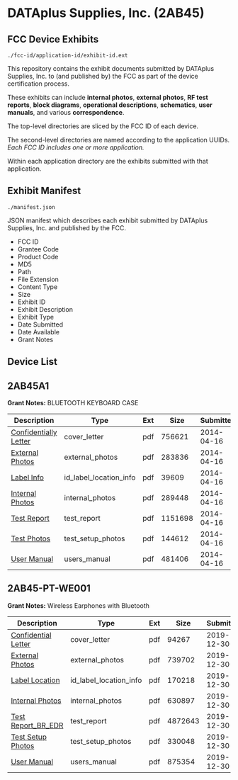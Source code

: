# DATAplus Supplies, Inc. (2AB45)
## FCC Device Exhibits

```
./fcc-id/application-id/exhibit-id.ext
```

This repository contains the exhibit documents submitted by DATAplus Supplies, Inc. to (and published by) the FCC as part of the device certification process.

These exhibits can include **internal photos**, **external photos**, **RF test reports**, **block diagrams**, **operational descriptions**, **schematics**, **user manuals**, and various **correspondence**.

The top-level directories are sliced by the FCC ID of each device.

The second-level directories are named according to the application UUIDs. *Each FCC ID includes one or more application.*

Within each application directory are the exhibits submitted with that application. 

## Exhibit Manifest

```
./manifest.json
```

JSON manifest which describes each exhibit submitted by DATAplus Supplies, Inc. and published by the FCC.

- FCC ID
- Grantee Code
- Product Code
- MD5
- Path
- File Extension
- Content Type
- Size
- Exhibit ID
- Exhibit Description
- Exhibit Type
- Date Submitted
- Date Available
- Grant Notes

## Device List
## 2AB45A1
**Grant Notes:** BLUETOOTH KEYBOARD CASE

| Description | Type | Ext | Size | Submitted | Available |
| ----------- | ---- | --- | ---- | --------- | --------- |
| [Confidentially Letter](2AB45A1/2cb1b8fc2eae9e079c109cec524a5ec7/2242800.pdf) | cover_letter | pdf | 756621 | 2014-04-16 | 2014-04-16 |
| [External Photos](2AB45A1/2cb1b8fc2eae9e079c109cec524a5ec7/2242801.pdf) | external_photos | pdf | 283836 | 2014-04-16 | 2014-04-16 |
| [Label Info](2AB45A1/2cb1b8fc2eae9e079c109cec524a5ec7/2242803.pdf) | id_label_location_info | pdf | 39609 | 2014-04-16 | 2014-04-16 |
| [Internal Photos](2AB45A1/2cb1b8fc2eae9e079c109cec524a5ec7/2242802.pdf) | internal_photos | pdf | 289448 | 2014-04-16 | 2014-04-16 |
| [Test Report](2AB45A1/2cb1b8fc2eae9e079c109cec524a5ec7/2242804.pdf) | test_report | pdf | 1151698 | 2014-04-16 | 2014-04-16 |
| [Test Photos](2AB45A1/2cb1b8fc2eae9e079c109cec524a5ec7/2242805.pdf) | test_setup_photos | pdf | 144612 | 2014-04-16 | 2014-04-16 |
| [User Manual](2AB45A1/2cb1b8fc2eae9e079c109cec524a5ec7/2242806.pdf) | users_manual | pdf | 481406 | 2014-04-16 | 2014-04-16 |
## 2AB45-PT-WE001
**Grant Notes:** Wireless Earphones with Bluetooth

| Description | Type | Ext | Size | Submitted | Available |
| ----------- | ---- | --- | ---- | --------- | --------- |
| [Confidential Letter](2AB45-PT-WE001/fafc52efbdcb725a8367ab653de8fae3/4570264.pdf) | cover_letter | pdf | 94267 | 2019-12-30 | 2019-12-30 |
| [External Photos](2AB45-PT-WE001/fafc52efbdcb725a8367ab653de8fae3/4570266.pdf) | external_photos | pdf | 739702 | 2019-12-30 | 2019-12-30 |
| [Label Location](2AB45-PT-WE001/fafc52efbdcb725a8367ab653de8fae3/4570267.pdf) | id_label_location_info | pdf | 170218 | 2019-12-30 | 2019-12-30 |
| [Internal Photos](2AB45-PT-WE001/fafc52efbdcb725a8367ab653de8fae3/4570268.pdf) | internal_photos | pdf | 630897 | 2019-12-30 | 2019-12-30 |
| [Test Report_BR_EDR](2AB45-PT-WE001/fafc52efbdcb725a8367ab653de8fae3/4570265.pdf) | test_report | pdf | 4872643 | 2019-12-30 | 2019-12-30 |
| [Test Setup Photos](2AB45-PT-WE001/fafc52efbdcb725a8367ab653de8fae3/4570269.pdf) | test_setup_photos | pdf | 330048 | 2019-12-30 | 2019-12-30 |
| [User Manual](2AB45-PT-WE001/fafc52efbdcb725a8367ab653de8fae3/4570270.pdf) | users_manual | pdf | 875354 | 2019-12-30 | 2019-12-30 |
